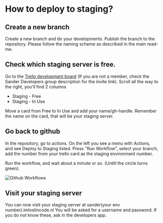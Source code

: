 # How to deploy to staging?

## Create a new branch

Create a new branch and do your developments. Publish the branch to the repository. Please follow the naming scheme as described in the main read-me.

## Check which staging server is free.

Go to the [Trello development board](https://trello.com/b/uSrcfdXu/development) (If you are not a member, check the Sander Developers group description for the invite link).
Scroll all the way to the right, you'll find 2 columns

- Staging - Free
- Staging - In Use

Move a card from Free to In Use and add your name/gh-handle. Remember the name on the card, that will be your staging server.

## Go back to github

In the repository, go to actions. On the left you see a menu with Actions, and see Deploy to Staging listed. Press "Run Workflow", select your branch, add the number from your trello card as the staging environment number.

Run the workflow, and wait about a minute or so. (Untill the circle turns green).

![Github Workflows](hhttps://github.com/Nedersanders/Nedersanders/blob/master/docs/staging.png)

## Visit your staging server

You can now visit your staging server at sander(your env number).imlostincode.nl
You will be asked for a username and password. If you do not know these, ask in the developers app.
